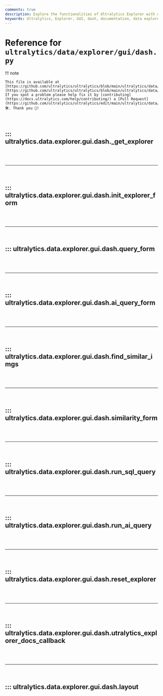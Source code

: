 ```yaml
---
comments: true
description: Explore the functionalities of Ultralytics Explorer with our comprehensive GUI dash documentation.
keywords: Ultralytics, Explorer, GUI, dash, documentation, data explorer, AI query, SQL query, image similarity
---
```


# Reference for `ultralytics/data/explorer/gui/dash.py`

!!! note

    This file is available at [https://github.com/ultralytics/ultralytics/blob/main/ultralytics/data/explorer/gui/dash.py](https://github.com/ultralytics/ultralytics/blob/main/ultralytics/data/explorer/gui/dash.py). If you spot a problem please help fix it by [contributing](https://docs.ultralytics.com/help/contributing/) a [Pull Request](https://github.com/ultralytics/ultralytics/edit/main/ultralytics/data/explorer/gui/dash.py) 🛠️. Thank you 🙏!

<br>

## ::: ultralytics.data.explorer.gui.dash.\_get_explorer

<br><br><hr><br>

## ::: ultralytics.data.explorer.gui.dash.init_explorer_form

<br><br><hr><br>

## ::: ultralytics.data.explorer.gui.dash.query_form

<br><br><hr><br>

## ::: ultralytics.data.explorer.gui.dash.ai_query_form

<br><br><hr><br>

## ::: ultralytics.data.explorer.gui.dash.find_similar_imgs

<br><br><hr><br>

## ::: ultralytics.data.explorer.gui.dash.similarity_form

<br><br><hr><br>

## ::: ultralytics.data.explorer.gui.dash.run_sql_query

<br><br><hr><br>

## ::: ultralytics.data.explorer.gui.dash.run_ai_query

<br><br><hr><br>

## ::: ultralytics.data.explorer.gui.dash.reset_explorer

<br><br><hr><br>

## ::: ultralytics.data.explorer.gui.dash.utralytics_explorer_docs_callback

<br><br><hr><br>

## ::: ultralytics.data.explorer.gui.dash.layout

<br><br>
